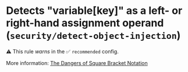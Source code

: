 # Detects "variable[key]" as a left- or right-hand assignment operand (`security/detect-object-injection`)

⚠️ This rule _warns_ in the ✅ `recommended` config.

<!-- end auto-generated rule header -->

More information: [The Dangers of Square Bracket Notation](../the-dangers-of-square-bracket-notation.md)
